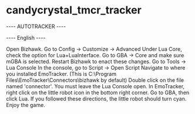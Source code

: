 # candycrystal_tmcr_tracker

---- AUTOTRACKER ----

---- English ----

Open Bizhawk.
Go to Config -> Customize -> Advanced
Under Lua Core, check the option for Lua+LuaInterface.
Go to GBA -> Core and make sure mGBA is selected.
Restart Bizhawk to enact these changes.
Go to Tools -> Lua Console
In the console, go to Script -> Open Script
Navigate to where you installed EmoTracker. (This is C:\Program Files\EmoTracker\Connectors\bizhawk by default)
Double click on the file named 'connector'.
You must leave the Lua Console open.
In EmoTracker, right click on the little robot icon in the bottom right corner.
Go to GBA, then click Lua.
If you followed these directions, the little robot should turn cyan.
Enjoy the game.
